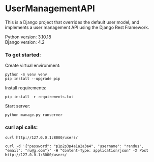 # UserManagementAPI

This is a Django project that overrides the default user model, and implements
a user management API using the Django Rest Framework.

Python version: 3.10.18\
Django version: 4.2

### To get started:

Create virtual environment:
```
python -m venv venv
pip install --upgrade pip
```
Install requirements:
```
pip install -r requirements.txt
```
Start server:
```
python manage.py runserver
```

### curl api calls:
```
curl http://127.0.0.1:8000/users/
```
```
curl -d '{"password": "p1p2p3p4a1a2a3a4", "username": "randus", "email": "ru@g.com"}' -H "Content-Type: application/json" -X Post  http://127.0.0.1:8000/users/
```